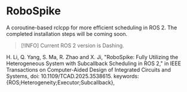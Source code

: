 # RoboSpike

A coroutine-based rclcpp for more efficient scheduling in ROS 2. The completed installation steps will be coming soon.

> [!INFO]
> Current ROS 2 version is Dashing.

H. Li, Q. Yang, S. Ma, R. Zhao and X. Ji, "RoboSpike: Fully Utilizing the Heterogeneous System with Subcallback Scheduling in ROS 2," in IEEE Transactions on Computer-Aided Design of Integrated Circuits and Systems, doi: 10.1109/TCAD.2025.3538615. keywords: {ROS;Heterogeneity;Executor;Subcallback},
